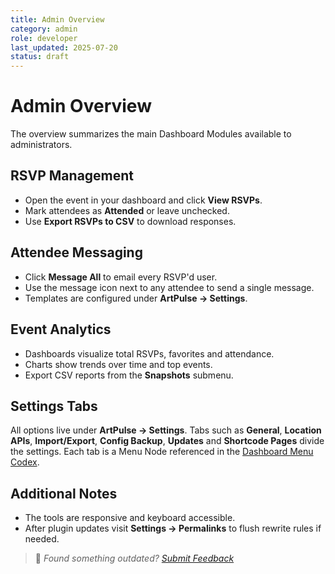 ```yaml
---
title: Admin Overview
category: admin
role: developer
last_updated: 2025-07-20
status: draft
---
```


# Admin Overview

The overview summarizes the main Dashboard Modules available to administrators.

## RSVP Management
- Open the event in your dashboard and click **View RSVPs**.
- Mark attendees as **Attended** or leave unchecked.
- Use **Export RSVPs to CSV** to download responses.

## Attendee Messaging
- Click **Message All** to email every RSVP'd user.
- Use the message icon next to any attendee to send a single message.
- Templates are configured under **ArtPulse → Settings**.

## Event Analytics
- Dashboards visualize total RSVPs, favorites and attendance.
- Charts show trends over time and top events.
- Export CSV reports from the **Snapshots** submenu.

## Settings Tabs
All options live under **ArtPulse → Settings**. Tabs such as **General**, **Location APIs**, **Import/Export**, **Config Backup**, **Updates** and **Shortcode Pages** divide the settings. Each tab is a Menu Node referenced in the [Dashboard Menu Codex](../dashboard-menu-codex.md).

## Additional Notes
- The tools are responsive and keyboard accessible.
- After plugin updates visit **Settings → Permalinks** to flush rewrite rules if needed.

> 💬 *Found something outdated? [Submit Feedback](../feedback.md)*
